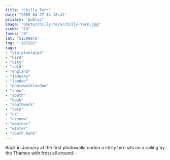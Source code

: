 ```yaml
---
title: "Chilly Tern"
date: "2009-04-27 14:18:41"
privacy: "public"
image: "photo/chilly-tern/chilly-tern.jpg"
views: "54"
faves: "0"
lat: "51508876"
lng: "-107202"
tags:
- "via-pixelpipe"
- "bird"
- "city"
- "cold"
- "england"
- "january"
- "london"
- "photowalklondon"
- "snow"
- "south"
- "bank"
- "southwark"
- "tern"
- "uk"
- "uksnow"
- "weather"
- "winter"
- "south bank"
---
```

Back in January at the first photowalkLondon a chilly tern sits on a railing by the Thames with frost all around. - <a href="/photos/2009/04/27/chiily-tern"></a>
